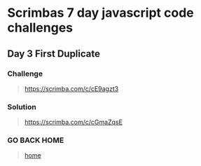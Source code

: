 # Scrimbas 7 day javascript code challenges

## Day 3 First Duplicate

### Challenge
> https://scrimba.com/c/cE9agzt3

### Solution
> https://scrimba.com/c/cGmaZqsE

### GO BACK HOME
> [home](../readme.md)